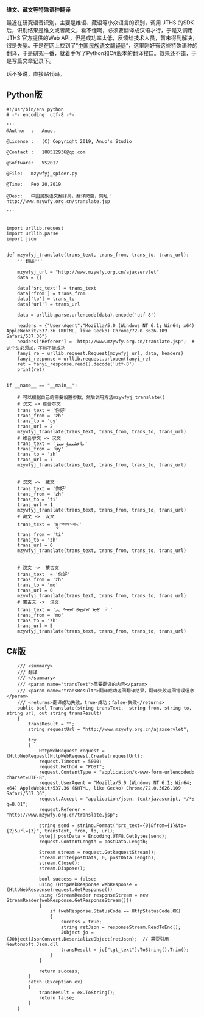 **维文、藏文等特殊语种翻译**

最近在研究语音识别，主要是维语、藏语等小众语言的识别，调用 JTHS 的SDK后，识别结果是维文或者藏文，看不懂啊，必须要翻译成汉语才行，于是又调用 JTHS 官方提供的Web API，但是成功率太低，反馈给技术人员，暂未得到解决，很是失望。于是在网上找到了“[中国民族语文翻译局](http://www.mzywfy.org.cn/translate.jsp)”，这里刚好有这些特殊语种的翻译，于是研究一番，就着手写了Python和C#版本的翻译接口。效果还不错，于是写篇文章记录下。

话不多说，直接贴代码。

## Python版 ##

    #!/usr/bin/env python
    # -*- encoding: utf-8 -*-
     
    '''
    @Author  :   Anuo.
     
    @License :   (C) Copyright 2019, Anuo's Studio
     
    @Contact :   188512936@qq.com
     
    @Software:   VS2017
     
    @File:   mzywfyj_spider.py
     
    @Time:   Feb 20,2019
     
    @Desc:   中国民族语文翻译局，翻译爬虫，网址：http://www.mzywfy.org.cn/translate.jsp
     
    '''
    
    
    import urllib.request
    import urllib.parse
    import json
    
    
    def mzywfyj_translate(trans_text, trans_from, trans_to, trans_url):
	    '''翻译'''
	    
	    mzywfyj_url = "http://www.mzywfy.org.cn/ajaxservlet"
	    data = {}
	    
	    data['src_text'] = trans_text
	    data['from'] = trans_from
	    data['to'] = trans_to
	    data['url'] = trans_url
	    
	    data = urllib.parse.urlencode(data).encode('utf-8')
	    
	    headers = {"User-Agent":"Mozilla/5.0 (Windows NT 6.1; Win64; x64) AppleWebKit/537.36 (KHTML, like Gecko) Chrome/72.0.3626.109 Safari/537.36"}
	    headers['Referer'] = 'http://www.mzywfy.org.cn/translate.jsp';  # 这个头必须加，不然不能成功
	    fanyi_re = urllib.request.Request(mzywfyj_url, data, headers)
	    fanyi_response = urllib.request.urlopen(fanyi_re)
	    ret = fanyi_response.read().decode('utf-8')
	    print(ret)
    
    
    if __name__ == "__main__":
    
		# 可以根据自己的需要设置参数，然后调用方法mzywfyj_translate()
	    # 汉文 -> 维吾尔文
	    trans_text = '你好'
	    trans_from = 'zh'
	    trans_to = 'uy'
	    trans_url = 2
	    mzywfyj_translate(trans_text, trans_from, trans_to, trans_url)
	    # 维吾尔文 -> 汉文
	    trans_text = 'ياخشىمۇ سىز'
	    trans_from = 'uy'
	    trans_to = 'zh'
	    trans_url = 7
	    mzywfyj_translate(trans_text, trans_from, trans_to, trans_url)
	    
	    
	    # 汉文 ->  藏文
	    trans_text = '你好'
	    trans_from = 'zh'
	    trans_to = 'ti'
	    trans_url = 1
	    mzywfyj_translate(trans_text, trans_from, trans_to, trans_url)
	    # 藏文 ->  汉文
	    trans_text = 'སྐུ་ཁམས་བཟང་'
	    trans_from = 'ti'
	    trans_to = 'zh'
	    trans_url = 6
	    mzywfyj_translate(trans_text, trans_from, trans_to, trans_url)
	    
	    
	    # 汉文 ->  蒙古文
	    trans_text  = '你好'
	    trans_from = 'zh'
	    trans_to = 'mo'
	    trans_url = 0
	    mzywfyj_translate(trans_text, trans_from, trans_to, trans_url)
	    # 蒙古文 ->  汉文
	    trans_text = '︽ ᠰᠠᠢᠢᠨ ᠪᠠᠶᠢᠨ᠎ᠠ ᠤᠣ ︖ '
	    trans_from = 'mo'
	    trans_to = 'zh'
	    trans_url = 5
	    mzywfyj_translate(trans_text, trans_from, trans_to, trans_url)


## C#版 ##

		/// <summary>
        /// 翻译
        /// </summary>
        /// <param name="transText">需要翻译的内容</param>
        /// <param name="transResult">翻译成功返回翻译结果，翻译失败返回错误信息</param>
        /// <returns>翻译成功失败，true-成功；false-失败</returns>
        public bool Translate(string transText,  string from, string to, string url, out string transResult)
        {
            transResult = "";
            string requestUrl = "http://www.mzywfy.org.cn/ajaxservlet";

            try
            {
                HttpWebRequest request = (HttpWebRequest)HttpWebRequest.Create(requestUrl);
                request.Timeout = 5000;
                request.Method = "POST";
                request.ContentType = "application/x-www-form-urlencoded; charset=UTF-8";
                request.UserAgent = "Mozilla/5.0 (Windows NT 6.1; Win64; x64) AppleWebKit/537.36 (KHTML, like Gecko) Chrome/72.0.3626.109 Safari/537.36";
                request.Accept = "application/json, text/javascript, */*; q=0.01";
                request.Referer = "http://www.mzywfy.org.cn/translate.jsp";

                string send = string.Format("src_text={0}&from={1}&to={2}&url={3}", transText, from, to, url);
                byte[] postData = Encoding.UTF8.GetBytes(send);
                request.ContentLength = postData.Length;

                Stream stream = request.GetRequestStream();
                stream.Write(postData, 0, postData.Length);
                stream.Close();
                stream.Dispose();

                bool success = false;
                using (HttpWebResponse webResponse = (HttpWebResponse)request.GetResponse())
                using (StreamReader responseStream = new StreamReader(webResponse.GetResponseStream()))
                {
                    if (webResponse.StatusCode == HttpStatusCode.OK)
                    {
                        success = true;
                        string retJson = responseStream.ReadToEnd();  
                        JObject jo = (JObject)JsonConvert.DeserializeObject(retJson);  // 需要引用 Newtonsoft.Json.dll
                        transResult = jo["tgt_text"].ToString().Trim();
                    }
                }

                return success;
            }
            catch (Exception ex)
            {
                transResult = ex.ToString();
                return false;
            }
        }